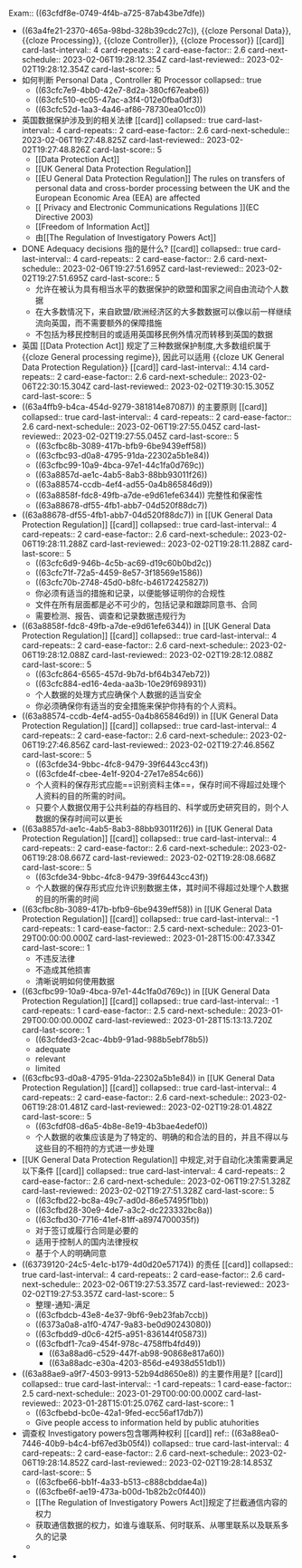 Exam:: ((63cfdf8e-0749-4f4b-a725-87ab43be7dfe))

- ((63a4fe21-2370-465a-98bd-328b39cdc27c)), {{cloze Personal Data}},  {{cloze Processing}}, {{cloze  Controller}},  {{cloze Processor}} [[card]]
  card-last-interval:: 4
  card-repeats:: 2
  card-ease-factor:: 2.6
  card-next-schedule:: 2023-02-06T19:28:12.354Z
  card-last-reviewed:: 2023-02-02T19:28:12.354Z
  card-last-score:: 5
- 如何判断 Personal Data , Controller 和  Processor
  collapsed:: true
	- ((63cfc7e9-4bb0-42e7-8d2a-380cf67eabe6))
	- ((63cfc510-ec05-47ac-a3f4-012e0fba0df3))
	- ((63cfc52d-1aa3-4a46-af86-78730ea01cc0))
- 英国数据保护涉及到的相关法律 [[card]]
  collapsed:: true
  card-last-interval:: 4
  card-repeats:: 2
  card-ease-factor:: 2.6
  card-next-schedule:: 2023-02-06T19:27:48.825Z
  card-last-reviewed:: 2023-02-02T19:27:48.826Z
  card-last-score:: 5
	- [[Data Protection Act]]
	- [[UK General Data Protection Regulation]]
	- [[EU General Data Protection Regulation]] 
	  The rules on transfers of personal data and cross-border processing between the UK and the European Economic Area (EEA) are affected
	- [[ Privacy and Electronic Communications Regulations  ]](EC Directive 2003)
	- [[Freedom of Information Act]]
	- 由[[The Regulation of Investigatory Powers Act]]
- DONE Adequacy decisions 指的是什么? [[card]]
  collapsed:: true
  card-last-interval:: 4
  card-repeats:: 2
  card-ease-factor:: 2.6
  card-next-schedule:: 2023-02-06T19:27:51.695Z
  card-last-reviewed:: 2023-02-02T19:27:51.695Z
  card-last-score:: 5
	- 允许在被认为具有相当水平的数据保护的欧盟和国家之间自由流动个人数据
	- 在大多数情况下，来自欧盟/欧洲经济区的大多数数据可以像以前一样继续流向英国，而不需要额外的保障措施
	- 不包括为移民控制目的或适用英国移民例外情况而转移到英国的数据
- 英国 [[Data Protection Act]] 规定了三种数据保护制度,大多数组织属于   {{cloze General processing regime}}, 因此可以适用 {{cloze  UK General Data Protection Regulation}} [[card]]
  card-last-interval:: 4.14
  card-repeats:: 2
  card-ease-factor:: 2.6
  card-next-schedule:: 2023-02-06T22:30:15.304Z
  card-last-reviewed:: 2023-02-02T19:30:15.305Z
  card-last-score:: 5
- ((63a4ffb9-b4ca-454d-9279-381814e87087)) 的主要原则 [[card]]
  collapsed:: true
  card-last-interval:: 4
  card-repeats:: 2
  card-ease-factor:: 2.6
  card-next-schedule:: 2023-02-06T19:27:55.045Z
  card-last-reviewed:: 2023-02-02T19:27:55.045Z
  card-last-score:: 5
	- ((63cfbc8b-3089-417b-bfb9-6be9439eff58))
	- ((63cfbc93-d0a8-4795-91da-22302a5b1e84))
	- ((63cfbc99-10a9-4bca-97e1-44c1fa0d769c))
	- ((63a8857d-ae1c-4ab5-8ab3-88bb93011f26))
	- ((63a88574-ccdb-4ef4-ad55-0a4b865846d9))
	- ((63a8858f-fdc8-49fb-a7de-e9d61efe6344))
	  完整性和保密性
	- ((63a88678-df55-4fb1-abb7-04d520f88dc7))
- ((63a88678-df55-4fb1-abb7-04d520f88dc7)) in [[UK General Data Protection Regulation]] [[card]]
  collapsed:: true
  card-last-interval:: 4
  card-repeats:: 2
  card-ease-factor:: 2.6
  card-next-schedule:: 2023-02-06T19:28:11.288Z
  card-last-reviewed:: 2023-02-02T19:28:11.288Z
  card-last-score:: 5
	- ((63cfc6d9-946b-4c5b-ac69-d19c60b0bd2c))
	- ((63cfc71f-72a5-4459-8e57-3f18569e1586))
	- ((63cfc70b-2748-45d0-b8fc-b46172425827))
	- 你必须有适当的措施和记录，以便能够证明你的合规性
	- 文件在所有层面都是必不可少的，包括记录和跟踪同意书、合同
	- 需要检测、报告、调查和记录数据违规行为
- ((63a8858f-fdc8-49fb-a7de-e9d61efe6344)) in [[UK General Data Protection Regulation]] [[card]]
  collapsed:: true
  card-last-interval:: 4
  card-repeats:: 2
  card-ease-factor:: 2.6
  card-next-schedule:: 2023-02-06T19:28:12.088Z
  card-last-reviewed:: 2023-02-02T19:28:12.088Z
  card-last-score:: 5
	- ((63cfc864-6565-457d-9b7d-bf64b347eb72))
	- ((63cfc884-ed16-4eda-aa3b-10e29f698931))
	- 个人数据的处理方式应确保个人数据的适当安全
	- 你必须确保你有适当的安全措施来保护你持有的个人资料。
- ((63a88574-ccdb-4ef4-ad55-0a4b865846d9)) in [[UK General Data Protection Regulation]] [[card]]
  collapsed:: true
  card-last-interval:: 4
  card-repeats:: 2
  card-ease-factor:: 2.6
  card-next-schedule:: 2023-02-06T19:27:46.856Z
  card-last-reviewed:: 2023-02-02T19:27:46.856Z
  card-last-score:: 5
	- ((63cfde34-9bbc-4fc8-9479-39f6443cc43f))
	- ((63cfde4f-cbee-4e1f-9204-27e17e854c66))
	- 个人资料的保存形式应能==识别资料主体==，保存时间不得超过处理个人资料的目的所需的时间。
	- 只要个人数据仅用于公共利益的存档目的、科学或历史研究目的，则个人数据的保存时间可以更长
- ((63a8857d-ae1c-4ab5-8ab3-88bb93011f26)) in [[UK General Data Protection Regulation]] [[card]]
  collapsed:: true
  card-last-interval:: 4
  card-repeats:: 2
  card-ease-factor:: 2.6
  card-next-schedule:: 2023-02-06T19:28:08.667Z
  card-last-reviewed:: 2023-02-02T19:28:08.668Z
  card-last-score:: 5
	- ((63cfde34-9bbc-4fc8-9479-39f6443cc43f))
	- 个人数据的保存形式应允许识别数据主体，其时间不得超过处理个人数据的目的所需的时间
- ((63cfbc8b-3089-417b-bfb9-6be9439eff58)) in [[UK General Data Protection Regulation]] [[card]]
  collapsed:: true
  card-last-interval:: -1
  card-repeats:: 1
  card-ease-factor:: 2.5
  card-next-schedule:: 2023-01-29T00:00:00.000Z
  card-last-reviewed:: 2023-01-28T15:00:47.334Z
  card-last-score:: 1
	- 不违反法律
	- 不造成其他损害
	- 清晰说明如何使用数据
- ((63cfbc99-10a9-4bca-97e1-44c1fa0d769c)) in [[UK General Data Protection Regulation]] [[card]]
  collapsed:: true
  card-last-interval:: -1
  card-repeats:: 1
  card-ease-factor:: 2.5
  card-next-schedule:: 2023-01-29T00:00:00.000Z
  card-last-reviewed:: 2023-01-28T15:13:13.720Z
  card-last-score:: 1
	- ((63cfded3-2cac-4bb9-91ad-988b5ebf78b5))
	- adequate
	- relevant
	- limited
- ((63cfbc93-d0a8-4795-91da-22302a5b1e84)) in [[UK General Data Protection Regulation]] [[card]]
  collapsed:: true
  card-last-interval:: 4
  card-repeats:: 2
  card-ease-factor:: 2.6
  card-next-schedule:: 2023-02-06T19:28:01.481Z
  card-last-reviewed:: 2023-02-02T19:28:01.482Z
  card-last-score:: 5
	- ((63cfdf08-d6a5-4b8e-8e19-4b3bae4edef0))
	- 个人数据的收集应该是为了特定的、明确的和合法的目的，并且不得以与这些目的不相符的方式进一步处理
- [[UK General Data Protection Regulation]] 中规定,对于自动化决策需要满足以下条件 [[card]]
  collapsed:: true
  card-last-interval:: 4
  card-repeats:: 2
  card-ease-factor:: 2.6
  card-next-schedule:: 2023-02-06T19:27:51.328Z
  card-last-reviewed:: 2023-02-02T19:27:51.328Z
  card-last-score:: 5
	- ((63cfbd22-bc8a-49c7-ad0d-86e57495f1bb))
	- ((63cfbd28-30e9-4de7-a3c2-dc223332bc8a))
	- ((63cfbd30-7716-41ef-81ff-a8974700035f))
	- 对于签订或履行合同是必要的
	- 适用于控制人的国内法律授权
	- 基于个人的明确同意
- ((63739120-24c5-4e1c-b179-4d0d20e57174)) 的责任 [[card]]
  collapsed:: true
  card-last-interval:: 4
  card-repeats:: 2
  card-ease-factor:: 2.6
  card-next-schedule:: 2023-02-06T19:27:53.357Z
  card-last-reviewed:: 2023-02-02T19:27:53.357Z
  card-last-score:: 5
	- 整理-通知-满足
	- ((63cfbdcb-43e8-4e37-9bf6-9eb23fab7ccb))
	- ((6373a0a8-a1f0-4747-9a83-be0d90243080))
	- ((63cfbdd9-d0c6-42f5-a951-836144f05873))
	- ((63cfbdf1-7ca9-454f-978c-4758ffb4fd49))
		- ((63a88ad6-c529-447f-ab98-90868e817a60))
		- ((63a88adc-e30a-4203-856d-e4938d551db1))
- ((63a88ae9-a9f7-4503-9913-52b94d8650e8)) 的主要作用是? [[card]]
  collapsed:: true
  card-last-interval:: -1
  card-repeats:: 1
  card-ease-factor:: 2.5
  card-next-schedule:: 2023-01-29T00:00:00.000Z
  card-last-reviewed:: 2023-01-28T15:01:25.076Z
  card-last-score:: 1
	- ((63cfbebd-bc0e-42a1-9fed-ecc56af17db7))
	- Give people access to information held by public atuhorities
- 调查权  Investigatory powers包含哪两种权利 [[card]]
  ref:: ((63a88ea0-7446-40b9-b4c4-bf67ed3b05f4))
  collapsed:: true
  card-last-interval:: 4
  card-repeats:: 2
  card-ease-factor:: 2.6
  card-next-schedule:: 2023-02-06T19:28:14.852Z
  card-last-reviewed:: 2023-02-02T19:28:14.853Z
  card-last-score:: 5
	- ((63cfbe66-bb1f-4a33-b513-c888cbddae4a))
	- ((63cfbe6f-ae19-473a-b00d-1b82b2c0f440))
	- [[The Regulation of Investigatory Powers Act]]规定了拦截通信内容的权力
	- 获取通信数据的权力，如谁与谁联系、何时联系、从哪里联系以及联系多久的记录
	-
-